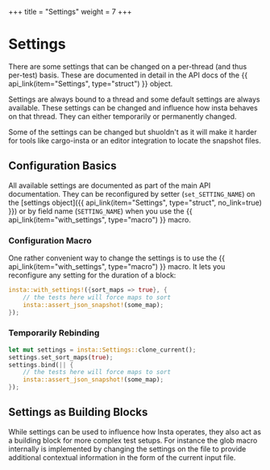 +++
title = "Settings"
weight = 7
+++

# Settings

There are some settings that can be changed on a per-thread (and thus
per-test) basis.  These are documented in detail in the API docs of the
{{ api_link(item="Settings", type="struct") }} object.

Settings are always bound to a thread and some default settings are always
available.  These settings can be changed and influence how insta behaves on
that thread.  They can either temporarily or permanently changed.

Some of the settings can be changed but shuoldn't as it will make it harder
for tools like cargo-insta or an editor integration to locate the snapshot
files.

## Configuration Basics

All available settings are documented as part of the main API documentation.
They can be reconfigured by setter (`set_SETTING_NAME`) on the [settings object]({{ api_link(item="Settings", type="struct", no_link=true) }}) or by field name (`SETTING_NAME`) when you use
the {{ api_link(item="with_settings", type="macro") }} macro.

### Configuration Macro

One rather convenient way to change the settings is to use the
{{ api_link(item="with_settings", type="macro") }} macro.  It lets you
reconfigure any setting for the duration of a block:

```rust
insta::with_settings!({sort_maps => true}, {
    // the tests here will force maps to sort
    insta::assert_json_snapshot!(some_map);
});
```

### Temporarily Rebinding

```rust
let mut settings = insta::Settings::clone_current();
settings.set_sort_maps(true);
settings.bind(|| {
    // the tests here will force maps to sort
    insta::assert_json_snapshot!(some_map);
});
```

## Settings as Building Blocks

While settings can be used to influence how Insta operates, they also act as
a building block for more complex test setups.  For instance the glob macro
internally is implemented by changing the settings on the file to provide
additional contextual information in the form of the current input file.

